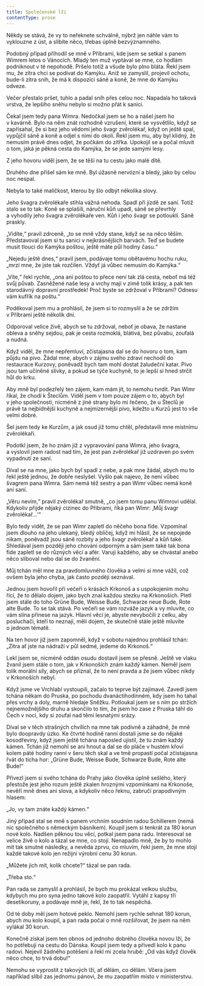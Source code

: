 ```yaml
---
title: Společenské lži
contentType: prose
---
```


Někdy se stává, že vy to neřeknete schválně, nýbrž jen náhle vám to vyklouzne z úst, a slíbíte něco, třebas úplně bezvýznamného.

Podobný případ přihodil se mně v Příbrami, kde jsem se setkal s panem Wimrem letos o Vánocích. Mladý ten muž vyptával se mne, co hodlám podniknout v té nepohodě. Pršelo totiž a všude bylo plno bláta. Řekl jsem mu, že zítra chci se podívat do Kamýku. Aniž se zamyslil, projevil ochotu, bude-li zítra sníh, že má k dispozici sáně a koně, že mne do Kamýku odveze.

Večer přestalo pršet, tuhlo a padal sníh přes celou noc. Napadala ho taková vrstva, že lepšího sněhu nebylo si možno přát k sanici.

Čekal jsem tedy pana Wimra. Nedočkal jsem se ho a našel jsem ho v kavárně. Bylo na něm znát rozhodně vzrušení, které se vysvětlilo, když se zapřísahal, že si bez jeho vědomí jeho švagr zvěrolékař, když on ještě spal, vypůjčil sáně a koně a odjel s nimi do okolí. Řekl jsem mu, aby byl klidný, že nemusím právě dnes odjet, že počkám do zítřka. Upokojil se a počal mluvit o tom, jaká je pěkná cesta do Kamýka, že se jede samými lesy.

Z jeho hovoru viděl jsem, že se těší na tu cestu jako malé dítě.

Druhého dne přišel sám ke mně. Byl úžasně nervózní a bledý, jako by celou noc nespal.

Nebyla to také maličkost, kterou by šlo odbýt několika slovy.

Jeho švagra zvěrolékaře stihla vážná nehoda. Spadl při jízdě ze saní. Totiž stalo se to tak: Koně se splašili, náruční kůň upadl, sáně se převrhly a vyhodily jeho švagra zvěrolékaře ven. Kůň i jeho švagr se potloukli. Sáně praskly.

„Vidíte,“ pravil zdrceně, „to se mně vždy stane, když se na něco těším. Představoval jsem si tu sanici v nejkrásnějších barvách. Teď se budete musit tlouci do Kamýka poštou, ještě máte půl hodiny času.“

„Nejedu ještě dnes,“ pravil jsem, podávaje tomu obětavému hochu ruku, „mrzí mne, že jste tak rozčilen. Vždyť já vůbec nemusím do Kamýka.“

„Víte,“ řekl rychle, „ona ani poštou to přece není tak zlá cesta, neboť má též svůj půvab. Zasněžené naše lesy a vrchy mají v zimě tolik krásy, a pak ten starodávný dopravní prostředek! Proč byste se zdržoval v Příbrami? Odnesu vám kufřík na poštu.“

Poděkoval jsem mu a prohlásil, že jsem si to rozmyslil a že se zdržím v Příbrami ještě několik dní.

Odporoval velice živě, abych se tu zdržoval, neboť je obava, že nastane obleva a sněhy sejdou, pak je cesta rozmoklá, blátivá, bez půvabu, zoufalá a nudná.

Když viděl, že mne nepřemluví, zčistajasna dal se do hovoru o tom, kam půjdu na pivo. Žádal mne, abych v zájmu svého zdraví nechodil do restaurace Kurzovy, poněvadž bych tam mohl dostat žaludeční katar. Pivo jsou tam učiněné slivky, a pokud se týče kuchyně, to je lepší si hned strčit hůl do krku.

Aby mně byl podezřelý ten zájem, kam mám jít, to nemohu tvrdit. Pan Wimr říkal, že chodí k Šteclům. Viděl jsem v tom pouze zájem o to, abych byl v jeho společnosti, nicméně z jiné strany bylo mi řečeno, že u Šteclů je právě ta nejbídnější kuchyně a nejmizernější pivo, kdežto u Kurzů jest to vše velmi dobré.

Šel jsem tedy ke Kurzům, a jak osud již tomu chtěl, představili mne místnímu zvěrolékaři.

Podotkl jsem, že ho znám již z vypravování pana Wimra, jeho švagra, a vyslovil jsem radost nad tím, že jest pan zvěrolékař již uzdraven po svém vypadnutí ze saní.

Díval se na mne, jako bych byl spadl z nebe, a pak mne žádal, abych mu to řekl ještě jednou, že dobře neslyšel. Vyšlo pak najevo, že není vůbec švagrem pana Wimra. Sám nemá též sestry a pan Wimr vůbec nemá koně ani saní.

„Věru nevím,“ pravil zvěrolékař smutně, „co jsem tomu panu Wimrovi udělal. Kdykoliv přijde nějaký cizinec do Příbrami, říká pan Wimr: ‚Můj švagr zvěrolékař…‘“

Bylo tedy vidět, že se pan Wimr zapletl do něčeho bona fide. Vzpomínal jsem dlouho na jeho ulekaný, bledý obličej, když mi hlásil, že se nepojede nikam, poněvadž jsou sáně rozbity a jeho švagr zvěrolékař a kůň také. Shledával jsem později jeho chování odporným a sám jsem také tak bona fide zapletl se do různých věcí a afér. Varuji každého, aby se chvástal anebo něco sliboval nebo dal se do žvanění.

Můj tchán měl mne za pravdomluvného člověka a velmi si mne vážil, což ovšem byla jeho chyba, jak často později seznával.

Jednou jsem hovořil při večeři o krásách Krkonoš a s uspokojením mohu říci, že to dělalo dojem, jako bych znal každou stezku na Krkonoších. Pletl jsem stále do toho Grüne Bude, Weisse Bude, Schwarze neue Bude, Rote alte Bude. To se tak stává. Po večeři se vám rozváže jazyk a vy mluvíte, co vám slina přinese na jazyk. Hlavní věcí je, abyste nevybočili z celku, aby posluchači, kteří to neznají, měli dojem, že skutečně stále ještě mluvíte o jednom tématě.

Na ten hovor již jsem zapomněl, když v sobotu najednou prohlásil tchán: „Zítra ať jste na nádraží v půl sedmé, jedeme do Krkonoš.“

Lekl jsem se, nicméně oddán osudu dostavil jsem se přesně. Ještě ve vlaku žvanil jsem stále o tom, jak v Krkonoších znám každý kámen. Neměl jsem tolik morální síly, abych se přiznal, že to není pravda a že jsem vůbec nikdy v Krkonoších nebyl.

Když jsme ve Vrchlabí vystoupili, začalo to teprve být zajímavé. Zavedl jsem tchána někam do Pruska, po pochodu dvanáctihodinném, kdy jsem ho tahal přes vrchy a doly, marně hledaje Sněžku. Potloukal jsem se s ním po stržích nejnemožnějšího druhu a skončilo to tím, že jsem ho zase z Pruska táhl do Čech v noci, kdy si zoufal nad těmi lesnatými srázy.

Díval se v těch strašných chvílích na mne tak podivně a záhadně, že mně bylo doopravdy úzko. Ke čtvrté hodině ranní dostali jsme se do nějaké kosodřeviny, když jsem ještě tchána naposled ujistil, že tu znám každý kámen. Tchán již nemohl se ani hnout a dal se do pláče v hustém křoví kolem páté hodiny ranní v šeru těch skal a ve tmě propastí počal zčistajasna řvát do ticha hor: „Grüne Bude, Weisse Bude, Schwarze Bude, Rote alte Bude!“

Přivezl jsem si svého tchána do Prahy jako člověka úplně sešlého, který přestože jest jeho rozum ještě zkalen hroznými vzpomínkami na Krkonoše, nevěří mně dnes ani slova, a kdykoliv něco řeknu, zabručí prapodivným hlasem:

„Jo, vy tam znáte každý kámen.“

Jiný případ stal se mně s panem vrchním soudním radou Schille­­rem (nemá nic společného s německým básníkem). Koupil jsem si tenkrát za 180 korun nové kolo. Nadšen pěknou tou věcí, potkal jsem pana radu. Interesoval se velice živě o kolo a tázal se mne, co stojí. Nenapadlo mně, že by to mohlo mít tak smutné následky, a nevěda zprvu, co mluvím, řekl jsem, že mne stojí každé takové kolo jen režijní výrobní cenu 30 korun.

„Můžete jich mít, kolik chcete?“ tázal se pan rada.

„Třeba sto.“

Pan rada se zamyslil a prohlásil, že bych mu prokázal velkou službu, kdybych mu pro syna jedno takové kolo zaopatřil. Vytáhl z kapsy tři desetikoruny, a podávaje mně je, řekl, že to tak nespěchá.

Od té doby měl jsem hotové peklo. Nemohl jsem rychle sehnat 180 korun, abych mu kolo koupil, a pan rada počal o mně rozšiřovat, že jsem na něm vylákal 30 korun.

Konečně získal jsem ten obnos od jednoho dobrého člověka novou lží, že ho potřebuji na cestu do Dánska. Koupil jsem tedy a přivedl kolo k panu radovi. Nejevil žádného potěšení a řekl mi zcela hrubě: „Od vás když člověk něco chce, to trvá dobu!“

Nemohu se vyprostit z takových lží, ať dělám, co dělám. Včera jsem například slíbil zas jednomu pánovi, že mu zaopatřím místo v ministerstvu.

